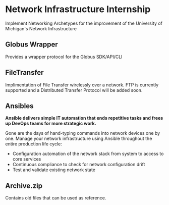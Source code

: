 # Network Infrastructure Internship
Implement Networking Archetypes for the improvement of the University of Michigan's Network Infrastructure

## Globus Wrapper
Provides a wrapper protocol for the Globus SDK/API/CLI

## FileTransfer
Implimentation of File Transfer wirelessly over a network. FTP is currently supported and a Distributed Transfer Protocol will be added soon.

## Ansibles
**Ansible delivers simple IT automation that ends repetitive tasks and frees up DevOps teams for more strategic work.**

Gone are the days of hand-typing commands into network devices one by one. Manage your network infrastructure using Ansible throughout the entire production life cycle:
- Configuration automation of the network stack from system to access to core services
- Continuous compliance to check for network configuration drift
- Test and validate existing network state

## Archive.zip
Contains old files that can be used as reference.
